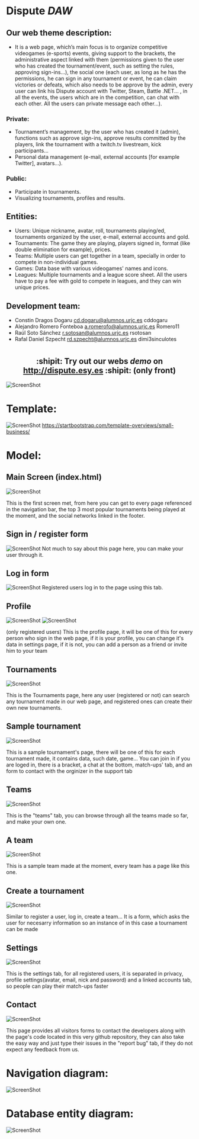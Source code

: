 # Dispute *DAW*

## Our web theme description:
+ It is a web page, which’s main focus is to organize competitive videogames (e-sports) events, giving support to the brackets, the administrative aspect linked with them (permissions given to the user who has created the tournament/event, such as setting the rules, approving sign-ins...), the social one (each user, as long as he has the permissions, he can sign in any tournament or event, he can claim victories or defeats, which also needs to be approve by the admin, every user can link his Dispute account with Twitter, Steam, Battle .NET... , in all the events, the users which are in the competition, can chat with each other. All the users can private message each other...).

### Private: 

+ Tournament’s management, by the user who has created it (admin), functions such as approve sign-ins, approve results committed by the players, link the tournament with a twitch.tv livestream, kick participants... 
+ Personal data management (e-mail, external accounts [for example Twitter], avatars...).

### Public:

+ Participate in tournaments.
+ Visualizing tournaments, profiles and results.

## Entities:

+ Users: Unique nickname, avatar, roll, tournaments playing/ed, tournaments organized by the user, e-mail, external accounts and gold.
+ Tournaments: The game they are playing, players signed in, format (like double elimination for example), prices.
+ Teams: Multiple users can get together in a team, specially in order to compete in non-individual games.
+ Games: Data base with various videogames' names and icons.
+ Leagues: Multiple tournaments and a league score sheet. All the users have to pay a fee with gold to compete in leagues, and they can win unique prices. 

## Development team:

+ Constin Dragos Dogaru  cd.dogaru@alumnos.urjc.es cddogaru
+ Alejandro Romero Fonteboa a.romerofo@alumnos.urjc.es Romero11
+ Raúl Soto Sánchez r.sotosan@alumnos.urjc.es rsotosan
+ Rafal Daniel Szpecht rd.szpecht@alumnos.urjc.es dimi3sinculotes

# <h2 align="center">:shipit: Try out our webs *demo* on http://dispute.esy.es :shipit: (only front)</h2>

![ScreenShot](https://i.gyazo.com/ce4a02719d83a6b41ae8294a52b17aa6.png)

# Template: 
![ScreenShot](https://startbootstrap.com/img/templates/small-business.jpg)
https://startbootstrap.com/template-overviews/small-business/

# Model:

## Main Screen (index.html)
![ScreenShot](https://i.gyazo.com/be24c2e16983977bfcacc42a3cbf708d.png)

This is the first screen met, from here you can get to every page referenced in the navigation bar, the top 3 most popular tournaments being played at the moment, and the social networks linked in the footer.

## Sign in / register form
![ScreenShot](https://i.gyazo.com/e549069abc2a583671bb5e0ec0155e46.png)
Not much to say about this page here, you can make your user through it.

## Log in form
![ScreenShot](https://i.gyazo.com/aea9eb54e3c3ccef8e543e4a41e3e47f.png)
Registered users log in to the page using this tab.

## Profile
![ScreenShot](https://i.gyazo.com/c18d3a49b1ed20349e79c986d8cac7af.png)
![ScreenShot](https://i.gyazo.com/5bc4456620ea798894ff5c6c80d946a4.png)

(only registered users)
This is the profile page, it will be one of this for every person who sign in the web page, if it is your profile, you can change it's data in settings page, if it is not, you can add a person as a friend or invite him to your team

## Tournaments
![ScreenShot](https://i.gyazo.com/eb601c6efd3bc5163ec9b999979f92ca.png)

This is the Tournaments page, here any user (registered or not) can search any tournament made in our web page, and registered ones can create their own new tournaments.

## Sample tournament
![ScreenShot](https://i.gyazo.com/09574a6c04fe0bbe784735eb7e488042.png)

This is a sample tournament's page, there will be one of this for each tournament made, it contains data, such date, game... You can join in if you are loged in, there is a bracket, a chat at the bottom, match-ups' tab, and an form to contact with the orginizer in the support tab

## Teams
![ScreenShot](https://i.gyazo.com/aed11102d88719512d440bfadd2d8d32.png)

This is the "teams" tab, you can browse through all the teams made so far, and make your own one.

## A team
![ScreenShot](https://i.gyazo.com/c3872646de7c4166ac5b93ec74dba249.png)

This is a sample team made at the moment, every team has a page like this one.

## Create a tournament
![ScreenShot](https://i.gyazo.com/e14a81be8e815134d0be1e6f3798bc22.png)

Similar to register a user, log in, create a team... It is a form, which asks the user for necesarry information so an instance of in this case a tournament can be made

## Settings
![ScreenShot](https://i.gyazo.com/933884a37dbb8335f6fe8b2efdaa9ba5.png)

This is the settings tab, for all registered users, it is separated in privacy, profile settings(avatar, email, nick and password) and a linked accounts tab, so people can play their match-ups faster

## Contact
![ScreenShot](https://i.gyazo.com/422d9ca547e53563d1792696a4bff03b.png)

This page provides all visitors forms to contact the developers along with the page's code located in this very github repository, they can also take the easy way and just type their issues in the "report bug" tab, if they do not expect any feedback from us.

# Navigation diagram:
![ScreenShot](https://i.gyazo.com/5d25d3665c21b0804acddf85a7f7659e.png)

# Database entity diagram:
![ScreenShot](https://i.gyazo.com/0f8b527293c27950e91d27c2959db8b3.png)
